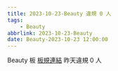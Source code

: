 ```yaml
---
title: 2023-10-23-Beauty 違規 0 人
tags:
    - Beauty
abbrlink: 2023-10-23-Beauty
date: Beauty-2023-10-23 12:00:00
---
```

Beauty 板 [板規連結](https://www.ptt.cc/bbs/Beauty/M.1630069980.A.84B.html)
昨天違規 0 人

